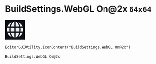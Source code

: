 # BuildSettings.WebGL On@2x `64x64`
<img src="/img/BuildSettings.WebGL%20On@2x.png" width=64 height=64>

``` CSharp
EditorGUIUtility.IconContent("BuildSettings.WebGL On@2x")
```
```
BuildSettings.WebGL On@2x
```
